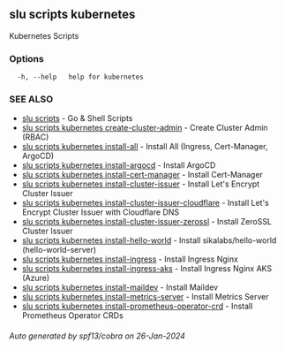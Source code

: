 ## slu scripts kubernetes

Kubernetes Scripts

### Options

```
  -h, --help   help for kubernetes
```

### SEE ALSO

* [slu scripts](slu_scripts.md)	 - Go & Shell Scripts
* [slu scripts kubernetes create-cluster-admin](slu_scripts_kubernetes_create-cluster-admin.md)	 - Create Cluster Admin (RBAC)
* [slu scripts kubernetes install-all](slu_scripts_kubernetes_install-all.md)	 - Install All (Ingress, Cert-Manager, ArgoCD)
* [slu scripts kubernetes install-argocd](slu_scripts_kubernetes_install-argocd.md)	 - Install ArgoCD
* [slu scripts kubernetes install-cert-manager](slu_scripts_kubernetes_install-cert-manager.md)	 - Install Cert-Manager
* [slu scripts kubernetes install-cluster-issuer](slu_scripts_kubernetes_install-cluster-issuer.md)	 - Install Let's Encrypt Cluster Issuer
* [slu scripts kubernetes install-cluster-issuer-cloudflare](slu_scripts_kubernetes_install-cluster-issuer-cloudflare.md)	 - Install Let's Encrypt Cluster Issuer with Cloudflare DNS
* [slu scripts kubernetes install-cluster-issuer-zerossl](slu_scripts_kubernetes_install-cluster-issuer-zerossl.md)	 - Install ZeroSSL Cluster Issuer
* [slu scripts kubernetes install-hello-world](slu_scripts_kubernetes_install-hello-world.md)	 - Install sikalabs/hello-world (hello-world-server)
* [slu scripts kubernetes install-ingress](slu_scripts_kubernetes_install-ingress.md)	 - Install Ingress Nginx
* [slu scripts kubernetes install-ingress-aks](slu_scripts_kubernetes_install-ingress-aks.md)	 - Install Ingress Nginx AKS (Azure)
* [slu scripts kubernetes install-maildev](slu_scripts_kubernetes_install-maildev.md)	 - Install Maildev
* [slu scripts kubernetes install-metrics-server](slu_scripts_kubernetes_install-metrics-server.md)	 - Install Metrics Server
* [slu scripts kubernetes install-prometheus-operator-crd](slu_scripts_kubernetes_install-prometheus-operator-crd.md)	 - Install Prometheus Operator CRDs

###### Auto generated by spf13/cobra on 26-Jan-2024
